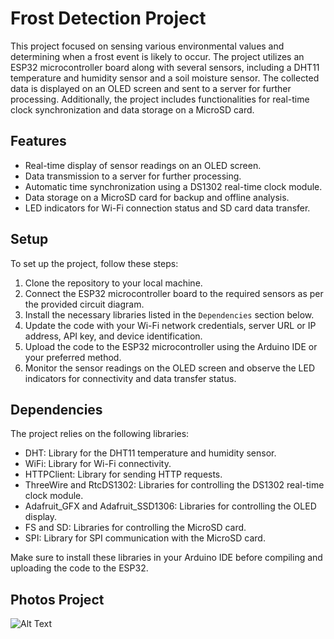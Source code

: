 
# Frost Detection Project

This project focused on sensing various environmental values and determining when a frost event is likely to occur. The project utilizes an ESP32 microcontroller board along with several sensors, including a DHT11 temperature and humidity sensor and a soil moisture sensor. The collected data is displayed on an OLED screen and sent to a server for further processing. Additionally, the project includes functionalities for real-time clock synchronization and data storage on a MicroSD card.

## Features

- Real-time display of sensor readings on an OLED screen.
- Data transmission to a server for further processing.
- Automatic time synchronization using a DS1302 real-time clock module.
- Data storage on a MicroSD card for backup and offline analysis.
- LED indicators for Wi-Fi connection status and SD card data transfer.

## Setup

To set up the project, follow these steps:

1. Clone the repository to your local machine.
2. Connect the ESP32 microcontroller board to the required sensors as per the provided circuit diagram.
3. Install the necessary libraries listed in the `Dependencies` section below.
4. Update the code with your Wi-Fi network credentials, server URL or IP address, API key, and device identification.
5. Upload the code to the ESP32 microcontroller using the Arduino IDE or your preferred method.
6. Monitor the sensor readings on the OLED screen and observe the LED indicators for connectivity and data transfer status.

## Dependencies

The project relies on the following libraries:

- DHT: Library for the DHT11 temperature and humidity sensor.
- WiFi: Library for Wi-Fi connectivity.
- HTTPClient: Library for sending HTTP requests.
- ThreeWire and RtcDS1302: Libraries for controlling the DS1302 real-time clock module.
- Adafruit_GFX and Adafruit_SSD1306: Libraries for controlling the OLED display.
- FS and SD: Libraries for controlling the MicroSD card.
- SPI: Library for SPI communication with the MicroSD card.

Make sure to install these libraries in your Arduino IDE before compiling and uploading the code to the ESP32.

## Photos Project

![Alt Text](https://lh3.googleusercontent.com/pw/AJFCJaUmxmjoe7QWbMkvk0akJMMGHntlektCpGXm3OKN8O5kaeA828hRhl6412qTm37fIGo8W1n6-uIKn08YNEAWAUjDRrk7ED65rqYSMs3Vd5tNAqx6f49o_gKOCvMu2nWArsK5DPPKpJ2avu6WtfDMPd0tqw=w1506-h847-s-no?authuser=0)
